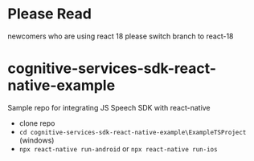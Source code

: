 # Please Read
newcomers who are using react 18 please switch branch to react-18

# cognitive-services-sdk-react-native-example
Sample repo for integrating JS Speech SDK with react-native

- clone repo
- `cd cognitive-services-sdk-react-native-example\ExampleTSProject` (windows)
- `npx react-native run-android` or `npx react-native run-ios`
